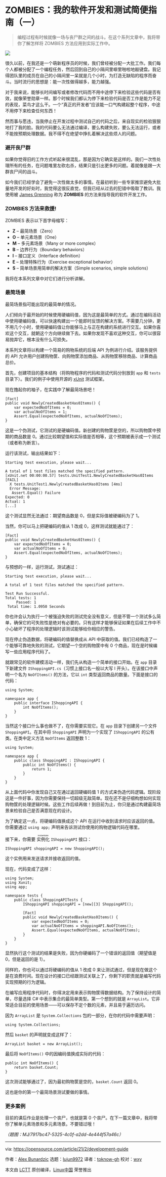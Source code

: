 [#]: collector: (lujun9972)
[#]: translator: (toknow-gh)
[#]: reviewer: (wxy)
[#]: publisher: (wxy)
[#]: url: (https://linux.cn/article-15808-1.html)
[#]: subject: (My handy guide to software development and testing)
[#]: via: (https://opensource.com/article/21/2/development-guide)
[#]: author: (Alex Bunardzic https://opensource.com/users/alex-bunardzic)

ZOMBIES：我的软件开发和测试简便指南（一）
======

> 编程过程有时候就像一场与丧尸群之间的战斗。在这个系列文章中，我将带你了解怎样将 ZOMBIES 方法应用到实际工作中。

![][0]

很久以前，在我还是一个萌新程序员的时候，我们曾经被分配一大批工作。我们每个人都被分配了一个编程任务，然后回到自己的小隔间里噼里啪啦地敲键盘。我记得团队里的成员在自己的小隔间里一呆就是几个小时，为打造无缺陷的程序而奋斗。当时流行的思想是：能一次性做得越多，能力越强。

对于我来说，能够长时间编写或者修改代码而不用中途停下来检验这些代码是否有效，就像荣誉勋章一样。那个时候我们都认为停下来检验代码是否工作是能力不足的表现，菜鸟才这么干。一个“真正的开发者”应该能一口气构建起整个程序，中途不用停下来检查任何东西！

然而事与愿违，当我停止在开发过程中测试自己的代码之后，来自现实的检验狠狠地打了我的脸。我的代码要么无法通过编译，要么构建失败，要么无法运行，或者不能按预期处理数据。我不得不在绝望中挣扎着解决这些烦人的问题。

### 避开丧尸群

如果你觉得旧的工作方式听起来很混乱，那是因为它确实是这样的。我们一次性处理所有的任务，在问题堆里左砍右杀，结果只是引出更多的问题。着就像是跟一大群丧尸间的战斗。

如今我们已经学会了避免一次性做太多的事情。在最初听到一些专家推崇避免大批量地开发的好处时，我觉得这很反直觉，但我已经从过去的犯错中吸取了教训。我使用被 [James Grenning][1a] 称为 **ZOMBIES** 的方法来指导我的软件开发工作。

### ZOMBIES 方法来救援!

ZOMBIES 表示以下首字母缩写：

- **Z** – 最简场景（Zero）
- **O** – 单元素场景（One）
- **M** – 多元素场景（Many or more complex）
- **B** – 边界行为（Boundary behaviors）
- **I** – 接口定义（Interface definition）
- **E** – 处理特殊行为（Exercise exceptional behavior）
- **S** – 简单场景用简单的解决方案（Simple scenarios, simple solutions）

我将在本系列文章中对它们进行分析讲解。

### 最简场景

最简场景指可能出现的最简单的情况。

人们倾向于最开始的时候使用硬编码值，因为这是最简单的方式。通过在编码活动中使用硬编码值，可以快速构建出一个能即时反馈的解决方案。不需要几分钟，更不用几个小时，使用硬编码值让你能够马上与正在构建的系统进行交互。如果你喜欢这个交互，就朝这个方向继续做下去。如果你发现不喜欢这种交互，你可以很容易抛弃它，根本没有什么可损失。

本系列文章将以构建一个简易的购物系统的后端 API 为例进行介绍。该服务提供的 API 允许用户创建购物筐、向购物筐添加商品、从购物筐移除商品、计算商品总价。

首先，创建项目的基本结构（将购物程序的代码和测试代码分别放到 `app` 和 `tests` 目录下）。我们的例子中使用开源的 [xUnit][2] 测试框架。

现在撸起你的袖子，在实践中了解最简场景吧！

```
[Fact]
public void NewlyCreatedBasketHas0Items() {    
    var expectedNoOfItems = 0;
    var actualNoOfItems = 1;
    Assert.Equal(expectedNoOfItems, actualNoOfItems);
}
```

这是一个伪测试，它测试的是硬编码值。新创建的购物筐是空的，所以购物筐中预期的商品数是 0。通过比较期望值和实际值是否相等，这个预期被表示成一个测试（或者称为断言）。

运行该测试，输出结果如下：

```
Starting test execution, please wait...

A total of 1 test files matched the specified pattern.
[xUnit.net 00:00:00.57] tests.UnitTest1.NewlyCreatedBasketHas0Items [FAIL]
  X tests.UnitTest1.NewlyCreatedBasketHas0Items [4ms]
  Error Message:
   Assert.Equal() Failure
Expected: 0
Actual: 1
[...]
```

这个测试显然无法通过：期望商品数是 0，但是实际值被硬编码为了 1。

当然，你可以马上把硬编码的值从 1 改成 0，这样测试就能通过了：

```
[Fact]
public void NewlyCreatedBasketHas0Items() {
    var expectedNoOfItems = 0;
    var actualNoOfItems = 0;
    Assert.Equal(expectedNoOfItems, actualNoOfItems);
}
```

与预想的一样，运行测试，测试通过：

```
Starting test execution, please wait...

A total of 1 test files matched the specified pattern.

Test Run Successful.
Total tests: 1
     Passed: 1
 Total time: 1.0950 Seconds
```

你也许会认为执行一个被强迫失败的测试完全没有意义，但是不管一个测试多么简单，确保它的可失败性是绝对有必要的。只有这样才能够保证如果在后续工作中不小心破坏了程序的处理逻辑时该测试能够给你相应的警告。

现在停止伪造数据，将硬编码的值替换成从 API 中获取的值。我们已经构造了一个能够可靠地失败的测试，它期望一个空的购物筐中有 0 个商品，现在是时候编写一些应用程序代码了。

就跟常见的软件建模活动一样，我们先从构造一个简单的接口开始。在 `app` 目录下新建文件 `IShoppingAPI.cs`（习惯上接口名一般以大写 I 开头）。在该接口中声明一个名为 `NoOfItems()` 的方法，它以 `int` 类型返回商品的数量。下面是接口的代码：

```
using System;

namespace app {    
    public interface IShoppingAPI {
        int NoOfItems();
    }
}
```

当然这个接口什么事也做不了，在你需要实现它。在 `app` 目录下创建另一个文件 `ShoppingAPI`。在其中将 `ShoppingAPI` 声明为一个实现了 `IShoppingAPI` 的公有类。在类中定义方法 `NoOfItems` 返回整数 1：

```
using System;

namespace app {
    public class ShoppingAPI : IShoppingAPI {
        public int NoOfItems() {
            return 1;
        }
    }
}
```

从上面代码中你发现自己又在通过返回硬编码值 1 的方式来伪造代码逻辑。现阶段这是一件好事，因为你需要保持一切超级无敌简单。现在还不是仔细构想如何实现购物筐的处理逻辑时候。这些工作后续再做！到目前为止，你只是通过构建最简场景来检验自己是否满意现在的设计。

为了确定这一点，将硬编码值换成这个 API 在运行中收到请求时应该返回的值。你需要通过 `using app;` 声明来告诉测试你使用的购物逻辑代码在哪里。

接下来，你需要 <ruby>实例化<rt>instantiate</rt></ruby> `IShoppingAPI` 接口：

```
IShoppingAPI shoppingAPI = new ShoppingAPI();
```

这个实例用来发送请求并接收返回的值。

现在，代码变成了这样：

```
using System;
using Xunit;
using app;

namespace tests {
    public class ShoppingAPITests {
        IShoppingAPI shoppingAPI = [new][3] ShoppingAPI();
 
        [Fact]        
        public void NewlyCreatedBasketHas0Items() {
            var expectedNoOfItems = 0;
            var actualNoOfItems = shoppingAPI.NoOfItems();
            Assert.Equal(expectedNoOfItems, actualNoOfItems);
        }
    }
}
```

显然执行这个测试的结果是失败，因为你硬编码了一个错误的返回值（期望值是 0，但是返回的是 1）。

同样的，你也可以通过将硬编码的值从 1 改成 0 来让测试通过，但是现在做这个是在浪费时间。现在设计的接口已经跟测试关联上了，你剩下的职责就是编写代码实现预期的行为逻辑。

在编写应用程序代码时，你得决定用来表示购物筐得数据结构。为了保持设计的简单，尽量选择 C# 中表示集合的最简单类型。第一个想到的就是 `ArrayList`。它非常适合目前的使用场景——可以保存不定个数的元素，并且易于遍历访问。

因为 `ArrayList` 是 `System.Collections` 包的一部分，在你的代码中需要声明：

```
using System.Collections;
```

然后 `basket` 的声明就变成这样了：

```
ArrayList basket = new ArrayList();
```

最后将 `NoOfItems()` 中的因编码值换成实际的代码：

```
public int NoOfItems() {
    return basket.Count;
}
```

这次测试能够通过了，因为最初购物筐是空的，`basket.Count` 返回 0。

这也是你的第一个最简场景测试要做的事情。

### 更多案例

目前的课后作业是处理一个丧尸，也就是第 0 个丧尸。在下一篇文章中，我将带你了解单元素场景和多元素场景。不要错过哦！

*（题图：MJ/7917bc47-5325-4c0f-a2dd-4e444f57a46c）*

--------------------------------------------------------------------------------

via: https://opensource.com/article/21/2/development-guide

作者：[Alex Bunardzic][a]
选题：[lujun9972][b]
译者：[toknow-gh](https://github.com/toknow-gh)
校对：[wxy](https://github.com/wxy)

本文由 [LCTT](https://github.com/LCTT/TranslateProject) 原创编译，[Linux中国](https://linux.cn/) 荣誉推出

[a]: https://opensource.com/users/alex-bunardzic
[b]: https://github.com/lujun9972
[1]: https://opensource.com/sites/default/files/styles/image-full-size/public/lead-images/chaos_engineer_monster_scary_devops_gear_kubernetes.png?itok=GPYLvfVh (Gears above purple clouds)
[1a]: https://www.agilealliance.org/resources/speakers/james-grenning/
[2]: https://xunit.net/
[3]: http://www.google.com/search?q=new+msdn.microsoft.com
[0]: https://img.linux.net.cn/data/attachment/album/202305/13/135130gn78t5b5kippl5nu.jpg